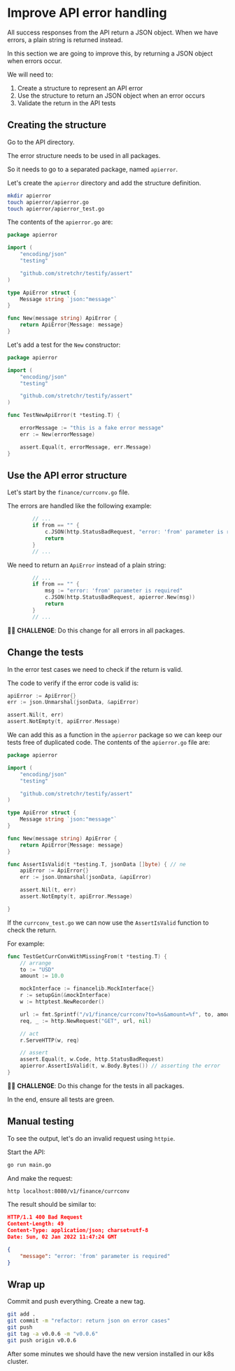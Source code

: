 # Improve API error handling

All success responses from the API return a JSON object. When we have errors,
a plain string is returned instead. 

In this section we are going to improve this, by returning a JSON object when
errors occur.

We will need to:

1. Create a structure to represent an API error
1. Use the structure to return an JSON object when an error occurs
1. Validate the return in the API tests

## Creating the structure

Go to the API directory.

The error structure needs to be used in all packages.

So it needs to go to a separated package, named `apierror`.

Let's create the `apierror` directory and add the structure definition.

```sh
mkdir apierror
touch apierror/apierror.go
touch apierror/apierror_test.go
```

The contents of the `apierror.go` are:

```go
package apierror

import (
	"encoding/json"
	"testing"

	"github.com/stretchr/testify/assert"
)

type ApiError struct {
	Message string `json:"message"`
}

func New(message string) ApiError {
	return ApiError{Message: message}
}
```

Let's add a test for the `New` constructor:

```go
package apierror

import (
	"encoding/json"
	"testing"

	"github.com/stretchr/testify/assert"
)

func TestNewApiError(t *testing.T) {

	errorMessage := "this is a fake error message"
	err := New(errorMessage)

	assert.Equal(t, errorMessage, err.Message)
}
```

## Use the API error structure

Let's start by the `finance/currconv.go` file.

The errors are handled like the following example:

```go
        // ...
        if from == "" {
            c.JSON(http.StatusBadRequest, "error: 'from' parameter is required")
            return
        }
        // ...
```

We need to return an `ApiError` instead of a plain string:

```go
        // ...
		if from == "" {
			msg := "error: 'from' parameter is required"
			c.JSON(http.StatusBadRequest, apierror.New(msg))
			return
		}
        // ...
```

🏋️‍♀️ __CHALLENGE__: Do this change for all errors in all packages.

## Change the tests

In the error test cases we need to check if the return is valid.

The code to verify if the error code is valid is:

```go
apiError := ApiError{}
err := json.Unmarshal(jsonData, &apiError)

assert.Nil(t, err)
assert.NotEmpty(t, apiError.Message)

```

We can add this as a function in the `apierror` package so we can keep our tests
free of duplicated code. The contents of the `apierror.go` file are:

```go
package apierror

import (
	"encoding/json"
	"testing"

	"github.com/stretchr/testify/assert"
)

type ApiError struct {
	Message string `json:"message"`
}

func New(message string) ApiError {
	return ApiError{Message: message}
}

func AssertIsValid(t *testing.T, jsonData []byte) { // ne
	apiError := ApiError{}
	err := json.Unmarshal(jsonData, &apiError)

	assert.Nil(t, err)
	assert.NotEmpty(t, apiError.Message)

}
```

If the `currconv_test.go` we can now use the `AssertIsValid` function to check
the return.

For example:

```go
func TestGetCurrConvWithMissingFrom(t *testing.T) {
	// arrange
	to := "USD"
	amount := 10.0

	mockInterface := financelib.MockInterface{}
	r := setupGin(&mockInterface)
	w := httptest.NewRecorder()

	url := fmt.Sprintf("/v1/finance/currconv?to=%s&amount=%f", to, amount)
	req, _ := http.NewRequest("GET", url, nil)

	// act
	r.ServeHTTP(w, req)

	// assert
	assert.Equal(t, w.Code, http.StatusBadRequest)
	apierror.AssertIsValid(t, w.Body.Bytes()) // asserting the error
}
```

🏋️‍♀️ __CHALLENGE__: Do this change for the tests in all packages.

In the end, ensure all tests are green.

## Manual testing

To see the output, let's do an invalid request using `httpie`.

Start the API:

```sh
go run main.go
```

And make the request:

```sh
http localhost:8080/v1/finance/currconv
```

The result should be similar to:

```json
HTTP/1.1 400 Bad Request
Content-Length: 49
Content-Type: application/json; charset=utf-8
Date: Sun, 02 Jan 2022 11:47:24 GMT

{
    "message": "error: 'from' parameter is required"
}
```

## Wrap up

Commit and push everything. Create a new tag.

```sh
git add .
git commit -m "refactor: return json on error cases"
git push
git tag -a v0.0.6 -m "v0.0.6"
git push origin v0.0.6
```

After some minutes we should have the new version installed in our k8s cluster.